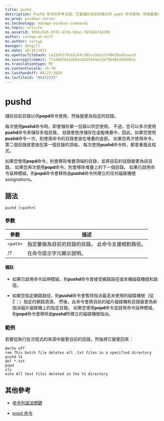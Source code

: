 ```yaml
---
title: pushd
description: Pushd 命令的參考主題，它會儲存目前目錄以供 popd 命令使用，然後變更為指定的目錄。
ms.prod: windows-server
ms.technology: manage-windows-commands
ms.topic: article
ms.assetid: 396bc545-0f41-473e-b0ac-76fbbb74d390
author: coreyp-at-msft
ms.author: coreyp
manager: dongill
ms.date: 10/16/2017
ms.openlocfilehash: ca15d4279c65164c385ce3dce57d0420ad5aace3
ms.sourcegitcommit: 771db070a3a924c8265944e21bf9bd85350dd93c
ms.translationtype: MT
ms.contentlocale: zh-TW
ms.lasthandoff: 06/27/2020
ms.locfileid: "85472133"
---
```

# <a name="pushd"></a>pushd

儲存目前目錄以供**popd**命令使用，然後變更為指定的目錄。

每次使用**pushd**命令時，即會儲存單一目錄以供您使用。 不過，您可以多次使用**pushd**命令來儲存多個目錄。 目錄會依序儲存在虛擬堆疊中，因此，如果您使用**pushd**命令一次，則使用命令的目錄會放在堆疊的底部。 如果您再次使用命令，第二個目錄就會放在第一個目錄的頂端。 每次使用**pushd**命令時，都會重複此程式。

如果您使用**popd**命令，則會移除堆疊頂端的目錄，並將目前的目錄變更為該目錄。 如果您再次使用**popd**命令，則會移除堆疊上的下一個目錄。 如果已啟用命令延伸模組，則**popd**命令會移除由**pushd**命令所建立的任何磁碟機號 assignations。

## <a name="syntax"></a>語法

```
pushd [<path>]
```

### <a name="parameters"></a>參數

| 參數 | 描述 |
|--|--|
| `<path>` | 指定要做為目前的目錄的目錄。 此命令支援相對路徑。 |
| /? | 在命令提示字元顯示說明。 |

#### <a name="remarks"></a>備註

- 如果已啟用命令延伸模組，則**pushd**命令會接受網路路徑或本機磁碟機號和路徑。

- 如果您指定網路路徑，則**pushd**命令會暫時指派最高未使用的磁碟機號（從 Z：）指定的網路資源。 然後，此命令會將目前的磁片磁碟機和目錄變更為新指派磁片磁碟機上的指定目錄。 如果您使用**popd**命令並啟用命令延伸模組，則**popd**命令會移除由**pushd**所建立的磁碟機號指派。

### <a name="examples"></a>範例

若要從執行批次程式的來源中變更目前的目錄，然後將它變更回來：

```
@echo off
rem This batch file deletes all .txt files in a specified directory
pushd %1
del *.txt
popd
cls
echo All text files deleted in the %1 directory
```

## <a name="additional-references"></a>其他參考

- [命令列語法關鍵](command-line-syntax-key.md)

- [popd 命令](popd.md)
